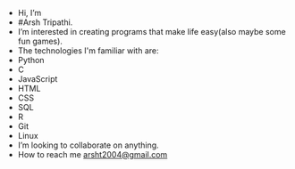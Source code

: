 -  Hi, I’m 
-  #Arsh Tripathi.
-  I’m interested in creating programs that make life easy(also maybe some fun games).
-  The technologies I'm familiar with are:
-  Python
-  C
-  JavaScript
-  HTML
-  CSS
-  SQL
-  R
-  Git
-  Linux
-  I’m looking to collaborate on anything.
-  How to reach me arsht2004@gmail.com

<!---
Vortex-0911/Vortex-0911 is a ✨ special ✨ repository because its `README.md` (this file) appears on your GitHub profile.
You can click the Preview link to take a look at your changes.
--->
